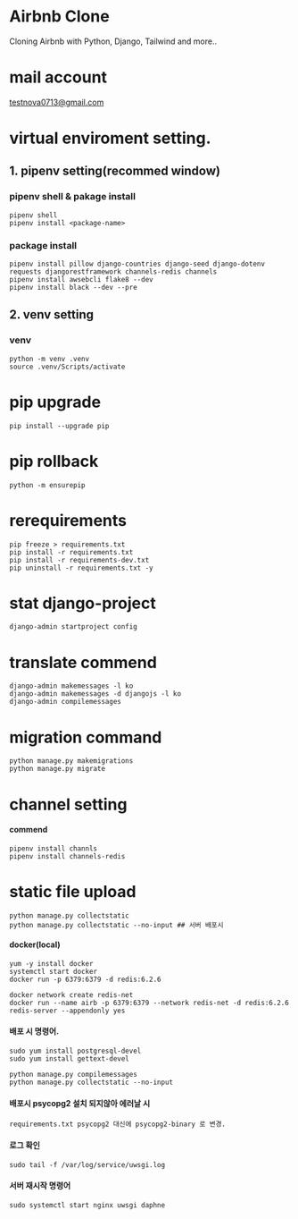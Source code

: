 # Airbnb Clone
Cloning Airbnb with Python, Django, Tailwind and more..


# mail account
testnova0713@gmail.com


# virtual enviroment setting.


## 1. pipenv setting(recommed window)
### pipenv shell & pakage install
```
pipenv shell
pipenv install <package-name>
```


### package install
```
pipenv install pillow django-countries django-seed django-dotenv requests djangorestframework channels-redis channels
pipenv install awsebcli flake8 --dev
pipenv install black --dev --pre
```
  

  
## 2. venv setting
### venv 
```
python -m venv .venv
source .venv/Scripts/activate
```
  

# pip upgrade
```
pip install --upgrade pip
```
  

# pip rollback
```
python -m ensurepip
```
  

# rerequirements 
```
pip freeze > requirements.txt
pip install -r requirements.txt
pip install -r requirements-dev.txt
pip uninstall -r requirements.txt -y
```

# stat django-project
```
django-admin startproject config
```

# translate commend
```
django-admin makemessages -l ko
django-admin makemessages -d djangojs -l ko
django-admin compilemessages
```

# migration command
```
python manage.py makemigrations
python manage.py migrate
```

# channel setting
#### commend
```
pipenv install channls
pipenv install channels-redis
```

# static file upload
```
python manage.py collectstatic
python manage.py collectstatic --no-input ## 서버 배포시
```

#### docker(local)
```
yum -y install docker 
systemctl start docker
docker run -p 6379:6379 -d redis:6.2.6

docker network create redis-net
docker run --name airb -p 6379:6379 --network redis-net -d redis:6.2.6 redis-server --appendonly yes
```


#### 배포 시 명령어.
```
sudo yum install postgresql-devel
sudo yum install gettext-devel

python manage.py compilemessages
python manage.py collectstatic --no-input
```

#### 배포시 psycopg2 설치 되지않아 에러날 시
```
requirements.txt psycopg2 대신에 psycopg2-binary 로 변경.
```

#### 로그 확인
```
sudo tail -f /var/log/service/uwsgi.log
```

#### 서버 재시작 명령어
```
sudo systemctl start nginx uwsgi daphne 
```